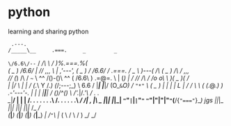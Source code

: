 # python
learning and sharing python

     .---.
    /_____\__     .===.     _         _
   `\/6.6\/--`   / _/\ \   / )%.===.%( \
    (  _  )      \/6.6\/   | // ,,, \\ |
    ,'---',      (  _  )   \/ \/6.6\/ \/      .===.
   /   _   \     _)---(_   /\ (  _  ) /\     / ,,, \
  /\/ (_) \/\   /  `~`  \  ^^ /()-()\ ^^    ( /6.6\ )        .=@=.
  \ | (_) | /  /\/     \/\   / /o o\ \      )(  _  )(       /     \
   \|     |/   \ |     | /  (._\ Y /_.)    (_/;---;\_)      \ 6.6 /
    |_____|     \|_____|/    (O_`&`_O)      / `"*"` \       (  _  )
    |  |  |      |  L  |    /  /   \  \    ( (_.@._) )     .-'---'-.
    |  |  |      |__|__|   /  ()/^\()  \   /'._\|/_.'\    /  .   .  \
    \__|__/       | | |   /. . . . . . .\ /. . . . . .\ _/ /|  ,  |\ \_
     |_|_|        |_|_|   `"`"`|`|`|`"`"` `"`"|"|"|"`"`(__/{`"==="`}\__)
jgs _|_|_|_      _|_|_|_      _|_|_|_        _|_|_|_       /\_   _/\
   (___|___)    (___|___)    (___|___)      (___|___)    _|  /`"`\  |_
                                                        ( \ /     \ / )
                                                         \_/       \_/              
